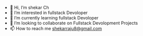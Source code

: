 - 👋 Hi, I’m shekar Ch
- 👀 I’m interested in fullstack Devoloper
- 🌱 I’m currently learning fullstack Devoloper
- 💞️ I’m looking to collaborate on Fullstack Devolopment Projects
- 📫 How to reach me shekarraju8@gmail.com

<!---
shekarraju47/shekarraju47 is a ✨ special ✨ repository because its `README.md` (this file) appears on your GitHub profile.
You can click the Preview link to take a look at your changes.
--->
